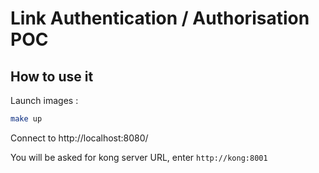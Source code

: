 # Link Authentication / Authorisation POC


## How to use it

Launch images :

```bash
make up
```

Connect to http://localhost:8080/

You will be asked for kong server URL, enter `http://kong:8001`

